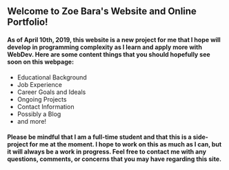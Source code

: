 ## Welcome to Zoe Bara's Website and Online Portfolio!

#### As of April 10th, 2019, this website is a new project for me that I hope will develop in programming complexity as I learn and apply more with WebDev. Here are some content things that you should hopefully see soon on this webpage: 
- Educational Background
- Job Experience 
- Career Goals and Ideals
- Ongoing Projects
- Contact Information
- Possibly a Blog
- and more!

#### Please be mindful that I am a full-time student and that this is a side-project for me at the moment. I hope to work on this as much as I can, but it will always be a work in progress. Feel free to contact me with any questions, comments, or concerns that you may have regarding this site. 
